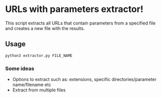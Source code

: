 # URLs with parameters extractor!

This script extracts all URLs that contain parameters from a specified file and creates a new file with the results.

## Usage

```python
python3 extractor.py FILE_NAME
```

### Some ideas
* Options to extract such as: extensions, specific directories/parameter name/filename etc
* Extract from multiple files

